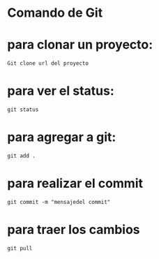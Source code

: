 # Comando de Git

# para clonar un proyecto:
    Git clone url del proyecto

# para ver el status:
    git status
    
# para agregar a git:
    git add .

# para realizar el commit
    git commit -m "mensajedel commit"

# para traer los cambios
    git pull
